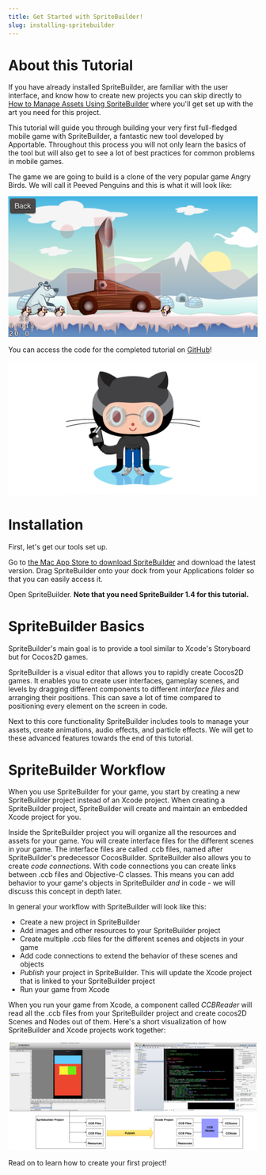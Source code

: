 ```yaml
---
title: Get Started with SpriteBuilder!
slug: installing-spritebuilder
---
```



About this Tutorial
===================

If you have already installed SpriteBuilder, are familiar with the user
interface, and know how to create new projects you can skip directly to
[How to Manage Assets Using
SpriteBuilder](https://www.makeschool.com/tutorials/getting-started-with-spritebuilder/resources-spritebuilder/)
where you'll get set up with the art you need for this project.

This tutorial will guide you through building your very first
full-fledged mobile game with SpriteBuilder, a fantastic new tool
developed by Apportable. Throughout this process you will not only learn
the basics of the tool but will also get to see a lot of best practices
for common problems in mobile games.

The game we are going to build is a clone of the very popular game Angry
Birds. We will call it Peeved Penguins and this is what it will look
like:

![image](./Peeved_Preview.png)

You can access the code for the completed tutorial on
[GitHub](https://github.com/MakeSchool/Spritebuilder-Getting-Started)!

[![GitHub](./Github.png)](https://github.com/MakeSchool/PeevedPenguins-Spritebuilder)

Installation
============

First, let's get our tools set up.

Go to [the Mac App Store to download
SpriteBuilder](https://itunes.apple.com/us/app/spritebuilder/id784912885?mt=12)
and download the latest version. Drag SpriteBuilder onto your dock from
your Applications folder so that you can easily access it.

Open SpriteBuilder. **Note that you need SpriteBuilder 1.4 for this tutorial.**

SpriteBuilder Basics
====================

SpriteBuilder's main goal is to provide a tool similar to Xcode's
Storyboard but for Cocos2D games.

SpriteBuilder is a visual editor that allows you to rapidly create
Cocos2D games. It enables you to create user interfaces, gameplay
scenes, and levels by dragging different components to different
*interface files* and arranging their positions. This can save a lot of
time compared to positioning every element on the screen in code.

Next to this core functionality SpriteBuilder includes tools to manage
your assets, create animations, audio effects, and particle effects. We
will get to these advanced features towards the end of this tutorial.

SpriteBuilder Workflow
======================

When you use SpriteBuilder for your game, you start by creating a new
SpriteBuilder project instead of an Xcode project. When creating a
SpriteBuilder project, SpriteBuilder will create and maintain an
embedded Xcode project for you.

Inside the SpriteBuilder project you will organize all the resources and
assets for your game. You will create interface files for the different
scenes in your game. The interface files are called .ccb files, named
after SpriteBuilder's predecessor CocosBuilder. SpriteBuilder also
allows you to create *code connections*. With code connections you can
create links between .ccb files and Objective-C classes. This means you
can add behavior to your game's objects in SpriteBuilder *and* in code -
we will discuss this concept in depth later.

In general your workflow with SpriteBuilder will look like this:

-   Create a new project in SpriteBuilder
-   Add images and other resources to your SpriteBuilder project
-   Create multiple .ccb files for the different scenes and objects in
    your game
-   Add code connections to extend the behavior of these scenes and
    objects
-   *Publish* your project in SpriteBuilder. This will update the Xcode
    project that is linked to your SpriteBuilder project
-   Run your game from Xcode

When you run your game from Xcode, a component called *CCBReader* will
read all the .ccb files from your SpriteBuilder project and create
cocos2D Scenes and Nodes out of them. Here's a short visualization of
how SpriteBuilder and Xcode projects work together:

![image](./spritebuilder_publishing.png)

Read on to learn how to create your first project!

